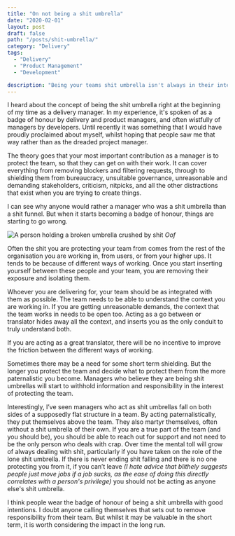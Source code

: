 ```yaml
---
title: "On not being a shit umbrella"
date: "2020-02-01"
layout: post
draft: false
path: "/posts/shit-umbrella/"
category: "Delivery"
tags:
  - "Delivery"
  - "Product Management"
  - "Development"

description: "Being your teams shit umbrella isn't always in their interest"
---
```


I heard about the concept of being the shit umbrella right at the beginning of my time as a delivery manager. In my experience, it's spoken of as a badge of honour by delivery and product managers, and often wistfully of managers by developers. Until recently it was something that I would have proudly proclaimed about myself, whilst hoping that people saw me that way rather than as the dreaded project manager. 

The theory goes that your most important contribution as a manager is to protect the team, so that they can get on with their work. It can cover everything from removing blockers and filtering requests, through to shielding them from bureaucracy, unsuitable governance, unreasonable and demanding stakeholders, criticism, nitpicks, and all the other distractions that exist when you are trying to create things. 

I can see why anyone would rather a manager who was a shit umbrella than a shit funnel. But when it starts becoming a badge of honour, things are starting to go wrong.

![A person holding a broken umbrella crushed by shit](/images/shit_umbrella.png)
*Oof*

Often the shit you are protecting your team from comes from the rest of the organisation you are working in, from users, or from your higher ups. It tends to be because of different ways of working. Once you start inserting yourself between these people and your team, you are removing their exposure and isolating them. 

Whoever you are delivering for, your team should be as integrated with them as possible. The team needs to be able to understand the context you are working in. If you are getting unreasonable demands, the context that the team works in needs to be open too. Acting as a go between or translator hides away all the context, and inserts you as the only conduit to truly understand both.

If you are acting as a great translator, there will be no incentive to improve the friction between the different ways of working.

Sometimes there may be a need for some short term shielding. But the longer you protect the team and decide what to protect them from the more paternalistic you become. Managers who believe they are being shit umbrellas will start to withhold information and responsibility in the interest of protecting the team.

Interestingly, I’ve seen managers who act as shit umbrellas fall on both sides of a supposedly flat structure in a team. By acting paternalistically, they put themselves above the team. They also martyr themselves, often without a shit umbrella of their own. If you are a true part of the team (and you should be), you should be able to reach out for support and not need to be the only person who deals with crap. Over time the mental toll will grow of always dealing with shit, particularly if you have taken on the role of the lone shit umbrella.  If there is never ending shit falling and there is no one protecting you from it, if you can’t leave *(I hate advice that blithely suggests people just move jobs if a job sucks, as the ease of doing this directly correlates with a person's privilege)* you should not be acting as anyone else's shit umbrella. 

I think people wear the badge of honour of being a shit umbrella with good intentions. I doubt anyone calling themselves that sets out to remove responsibility from their team. But whilst it may be valuable in the short term, it is worth considering the impact in the long run.
